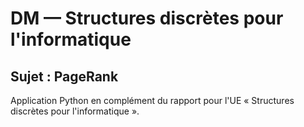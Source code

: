 # DM — Structures discrètes pour l'informatique

## Sujet : PageRank 
Application Python en complément du rapport pour l'UE « Structures discrètes pour l'informatique ». 
